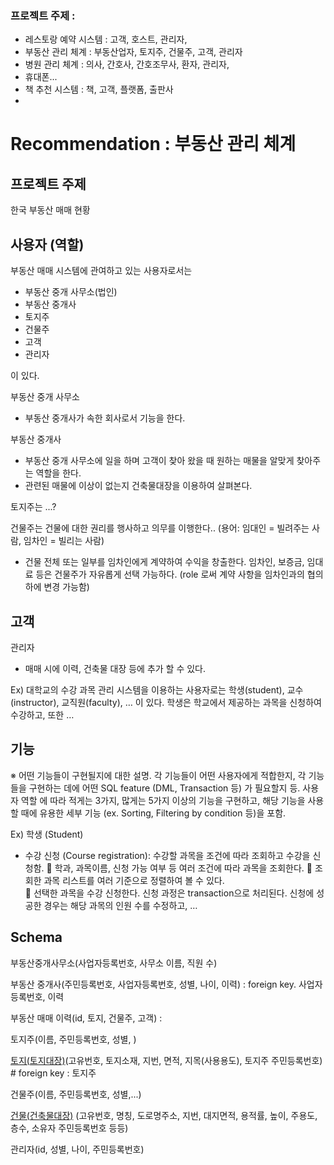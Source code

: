 ### 프로젝트 주제 :

- 레스토랑 예약 시스템 : 고객, 호스트, 관리자, 
- 부동산 관리 체계 : 부동산업자, 토지주, 건물주, 고객, 관리자
- 병원 관리 체계 : 의사, 간호사, 간호조무사, 환자, 관리자, 
- 휴대폰...
- 책 추천 시스템 : 책, 고객, 플랫폼, 출판사
- 


Recommendation : 부동산 관리 체계
==========

## 프로젝트 주제

한국 부동산 매매 현황


## 사용자 (역할)

부동산 매매 시스템에 관여하고 있는 사용자로서는 

- 부동산 중개 사무소(법인)
- 부동산 중개사
- 토지주
- 건물주
- 고객
- 관리자

이 있다.

부동산 중개 사무소
- 부동산 중개사가 속한 회사로서 기능을 한다.

부동산 중개사 
- 부동산 중개 사무소에 일을 하며 고객이 찾아 왔을 때 원하는 매물을 알맞게 찾아주는 역할을 한다.
- 관련된 매물에 이상이 없는지 건축물대장을 이용하여 살펴본다.

토지주는 ...?

건물주는 건물에 대한 권리를 행사하고 의무를 이행한다.. (용어: 임대인 = 빌려주는 사람, 임차인 = 빌리는 사람)
- 건물 전체 또는 일부를 임차인에게 계약하여 수익을 창출한다. 임차인, 보증금, 임대료 등은 건물주가 자유롭게 선택 가능하다. (role 로써 계약 사항을 임차인과의 협의 하에 변경 가능함)

고객
- 

관리자
- 매매 시에 이력, 건축물 대장 등에 추가 할 수 있다.

Ex) 대학교의 수강 과목 관리 시스템을 이용하는 사용자로는 학생(student), 교수(instructor), 교직원(faculty), … 이 있다. 학생은 학교에서 제공하는 과목을 신청하여 수강하고, 또한 … 

## 기능

※ 어떤 기능들이 구현될지에 대한 설명. 각 기능들이 어떤 사용자에게 적합한지, 각 기능들을 구현하는 데에 어떤 SQL feature (DML, Transaction 등) 가 필요할지 등. 사용자 역할 에 따라 적게는 3가지, 많게는 5가지 이상의 기능을 구현하고, 해당 기능을 사용할 때에 유용한 세부 기능 (ex. Sorting, Filtering by condition 등)을 포함.

Ex) 
학생 (Student)
-	수강 신청 (Course registration): 수강할 과목을 조건에 따라 조회하고 수강을 신청함. 
	학과, 과목이름, 신청 가능 여부 등 여러 조건에 따라 과목을 조회한다.
	조회한 과목 리스트를 여러 기준으로 정렬하여 볼 수 있다.  
	선택한 과목을 수강 신청한다. 신청 과정은 transaction으로 처리된다. 신청에 성공한 경우는 해당 과목의 인원 수를 수정하고, …


## Schema
부동산중개사무소(사업자등록번호, 사무소 이름, 직원 수)

부동산 중개사(주민등록번호, 사업자등록번호, 성별, 나이, 이력) : foreign key. 사업자등록번호, 이력

부동산 매매 이력(id, 토지, 건물주, 고객) : 

토지주(이름, 주민등록번호, 성별, )

[토지(토지대장)](https://post-phinf.pstatic.net/MjAxODEyMjRfMTM2/MDAxNTQ1NjM0NTY1NjY4.sMZPuEzlzysVr5gR3xUZ6Cp75Mt6hpTgem1b5wYbsXAg.sKCeivtL7YPoX6Lmbw9p8nPH3xEjYcnRcDL8UNaOe-Ug.PNG/%ED%86%A0%EC%A7%80%EB%8C%80%EC%9E%A5.png?type=w1200&type=w1200)(고유번호, 토지소재, 지번, 면적, 지목(사용용도), 토지주 주민등록번호) # foreign key : 토지주

건물주(이름, 주민등록번호, 성별,...)

[건물(건축물대장)](https://www.goldpond.kr/%EA%B1%B4%EC%B6%95%EB%AC%BC%EB%8C%80%EC%9E%A5%EB%AC%B4%EB%A3%8C%EC%97%B4%EB%9E%8C/) (고유번호, 명칭, 도로명주소, 지번, 대지면적, 용적률, 높이, 주용도, 층수, 소유자 주민등록번호 등등)

관리자(id, 성별, 나이, 주민등록번호)

